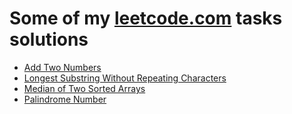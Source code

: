 # Some of my [leetcode.com](https://leetcode.com) tasks solutions

* [Add Two Numbers](https://leetcode.com/problems/add-two-numbers)
* [Longest Substring Without Repeating Characters](https://leetcode.com/problems/longest-substring-without-repeating-characters)
* [Median of Two Sorted Arrays](https://leetcode.com/problems/median-of-two-sorted-arrays/)
* [Palindrome Number](https://leetcode.com/problems/palindrome-number/)